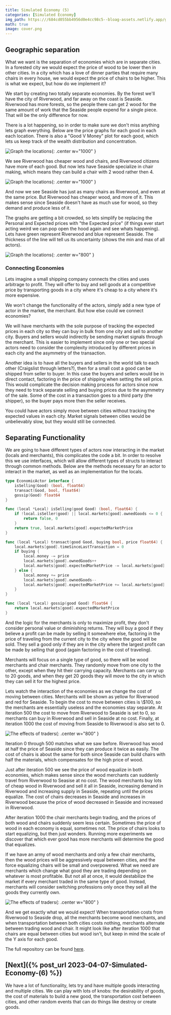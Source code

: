 ```yaml
---
title: Simulated Economy (5)
categories: [Simulated Economy]
img_path: https:///684cd055bb4956d0e4cc98c5--bloag-assets.netlify.app/gifs/SimulatedEconomy/5
math: true
image: cover.png
---
```


## Geographic separation
What we want is the separation of economies which are in separate cities. In a forested city we would expect the price of wood to be lower then in other cities. In a city which has a love of dinner parties that require many chairs in every house, we would expect the price of chairs to be higher. This is what we expect, but how do we implement it?

We start by creating two totally separate economies. By the forest we'll have the city of Riverwood, and far away on the coast is Seaside. Riverwood has more forests, so the people there can get 2 wood for the same amount of work that the Seaside people expend for a single piece. That will be the only difference for now.

There is a lot happening, so in order to make sure we don't miss anything lets graph everything. Below are the price graphs for each good in each each location. There is also a "Good V Money" plot for each good, which lets us keep track of the wealth distribution and concentration.

![Graph the locations](large.gif){: .center w="1000" }

We see Riverwood has cheaper wood and chairs, and Riverwood citizens have more of each good. But now lets have Seaside specialize in chair making, which means they can build a chair with 2 wood rather then 4.

![Graph the locations](large2.gif){: .center w="1000" }

And now we see Seaside has just as many chairs as Riverwood, and even at the same price. But Riverwood has cheaper wood, and more of it. This makes sense since Seaside doesn't have as much use for wood, so they demand and produce less of it.

The graphs are getting a bit crowded, so lets simplify be replacing the Personal and Expected prices with "the Expected price" (if things ever start acting weird we can pop open the hood again and see whats happening). Lets have green represent Riverwood and blue represent Seaside. The thickness of the line will tell us its uncertainty (shows the min and max of all actors).

![Graph the locations](small.gif){: .center w="800" }

### Connecting Economies
Lets imagine a small shipping company connects the cities and uses arbitrage to profit. They will offer to buy and sell goods at a competitive price by transporting goods in a city where it's cheap to a city where it's more expensive.

We won't change the functionality of the actors, simply add a new type of actor in the market, the merchant. But how else could we connect economies?

We will have merchants with the sole purpose of tracking the expected prices in each city so they can buy in bulk from one city and sell to another city. Buyers and sellers would indirectly be sending market signals through the merchant. This is easier to implement since only one or two special actors need to consider the complexity introduced by different prices in each city and the asymmetry of the transaction. 

Another idea is to have all the buyers and sellers in the world talk to each other (Craigslist through letters?), then for a small cost a good can be shipped from seller to buyer. In this case the buyers and sellers would be in direct contact, factoring in the price of shipping when setting the sell price. This would complicate the decision making process for actors since now they need to track separate selling and buying prices due to the asymmetry of the sale. Some of the cost in a transaction goes to a third party (the shipper), so the buyer pays more then the seller receives.

You could have actors simply move between cities without tracking the expected values in each city. Market signals between cities would be unbelievably slow, but they would still be connected.

## Separating Functionality
We are going to have different types of actors now interacting in the market (locals and merchants), this complicates the code a bit. In order to resolve this we use interfaces, which will allow different types of structs to interact through common methods. Below are the methods necessary for an actor to interact in the market, as well as an implementation for the locals.

```go
type EconomicActor interface {
	isSelling(Good) (bool, float64)
	transact(Good, bool, float64)
	gossip(Good) float64
}

func (local *Local) isSelling(good Good) (bool, float64) {
	if !local.isSeller(good) || local.markets[good].ownedGoods <= 0 {
		return false, 0
	}
	return true, local.markets[good].expectedMarketPrice
}

func (local *Local) transact(good Good, buying bool, price float64) {
	local.markets[good].timeSinceLastTransaction = 0
	if buying {
		local.money -= price
		local.markets[good].ownedGoods++
		local.markets[good].expectedMarketPrice -= local.markets[good].beliefVolatility
	} else {
		local.money += price
		local.markets[good].ownedGoods--
		local.markets[good].expectedMarketPrice += local.markets[good].beliefVolatility
	}
}

func (local *Local) gossip(good Good) float64 {
	return local.markets[good].expectedMarketPrice
}
```

And the logic for the merchants is only to maximize profit, they don't consider personal value or diminishing returns. They will buy a good if they believe a profit can be made by selling it somewhere else, factoring in the price of traveling from the current city to the city where the good will be sold. They sell a good only if they are in the city where the largest profit can be made by selling that good (again factoring in the cost of traveling).

Merchants will focus on a single type of good, so there will be wood merchants and chair merchants. They randomly move from one city to the other, except when they hit their carrying capacity. Merchants can carry up to 20 goods, and when they get 20 goods they will move to the city in which they can sell it for the highest price.

Lets watch the interaction of the economies as we change the cost of moving between cities. Merchants will be shown as yellow for Riverwood and red for Seaside. To begin the cost to move between cities is \\$100, so the merchants are essentially useless and the economies stay separate. At iteration 500 the cost to move from Riverwood to Seaside is set to 0, so merchants can buy in Riverwood and sell in Seaside at no cost. Finally, at iteration 1000 the cost of moving from Seaside to Riverwood is also set to 0.

![The effects of traders](with_traders.gif){: .center w="800" }

Iteration 0 through 500 matches what we saw before. Riverwood has wood at half the price of Seaside since they can produce it twice as easily. The cost of chairs is about the same for both since Seaside can build chairs with half the materials, which compensates for the high price of wood.

Just after iteration 500 we see the price of wood equalize in both economies, which makes sense since the wood merchants can suddenly travel from Riverwood to Seasise at no cost. The wood merchants buy lots of cheap wood in Riverwood and sell it all in Seaside, increasing demand in Riverwood and increasing supply in Seaside, repeating until the prices equalize. The cost of chairs decreases in Seaside and increases in Riverwood because the price of wood decreased in Seaside and increased in Riverwood. 

After iteration 1000 the chair merchants begin trading, and the prices of both wood and chairs suddenly seem less certain. Sometimes the price of wood in each economy is equal, sometimes not. The price of chairs looks to start equalizing, but then just wonders. Running more experiments we discover that which ever good has more merchants will determine the good that equalizes.

If we have an army of wood merchants and only a few chair merchants, then the wood prices will be aggressively equal between cities, and the force equalizing chairs will be small and overpowered. What we need are merchants which change what good they are trading depending on whatever is most profitable. But not all at once, it would destabilize the market if every merchant traded in the same type of good. Instead, merchants will consider switching professions only once they sell all the goods they currently own.

![The effects of traders](with_traders2.gif){: .center w="800" }

And we get exactly what we would expect! When transportation costs from Riverwood to Seaside drop, all the merchants become wood merchants, and when transportation between both cities costs nothing, merchants alternate between trading wood and chair. It might look like after iteration 1000 that chairs are equal between cities but wood isn't, but keep in mind the scale of the Y axis for each good.

The full repository can be found [here](https://github.com/JasonFantl/Simulated-Economy-Tutorial/tree/master/5).

## [Next]({% post_url 2023-04-07-Simulated-Economy-(6) %})
We have a lot of functionality, lets try and have multiple goods interacting and multiple cities. We can play with lots of knobs: the desirability of goods, the cost of materials to build a new good, the transportation cost between cities, and other random events that can do things like destroy or create goods.